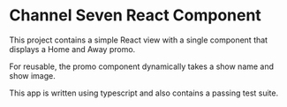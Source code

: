 # Channel Seven React Component

This project contains a simple React view with a single component that displays a Home and Away promo.

For reusable, the promo component dynamically takes a show name and show image.

This app is written using typescript and also contains a passing test suite.